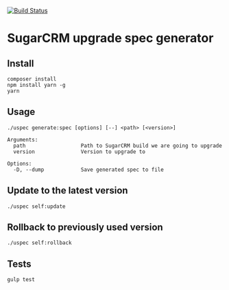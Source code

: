 [![Build Status](https://travis-ci.org/mikekamornikov/UpgradeSpec.svg?branch=master)](https://travis-ci.org/mikekamornikov/UpgradeSpec)

# SugarCRM upgrade spec generator

## Install
```text
composer install
npm install yarn -g
yarn
```

## Usage
```text
./uspec generate:spec [options] [--] <path> [<version>]

Arguments:
  path                  Path to SugarCRM build we are going to upgrade
  version               Version to upgrade to

Options:
  -D, --dump            Save generated spec to file
```

## Update to the latest version
```text
./uspec self:update
```

## Rollback to previously used version
```text
./uspec self:rollback
```

## Tests
```text
gulp test
```
